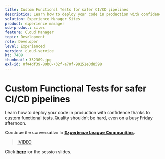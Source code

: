```yaml
---
title: Custom Functional Tests for safer CI/CD pipelines
description: Learn how to deploy your code in production with confidence thanks to custom functional tests. Quality shouldn’t be hard, even on a busy Friday afternoon.
solution: Experience Manager Sites
product: experience manager
sub-product: sites
feature: Cloud Manager
topic: Development
role: Developer
level: Experienced
version: cloud-service
kt: 7409
thumbnail: 332309.jpg
exl-id: 0f04df39-80b0-432f-a70f-99251e0d8598
---
```

# Custom Functional Tests for safer CI/CD pipelines

Learn how to deploy your code in production with confidence thanks to custom functional tests. Quality shouldn’t be hard, even on a busy Friday afternoon.

Continue the conversation in **[Experience League Communities](http://adobe.ly/36Yd3v6)**.

>[!VIDEO](https://video.tv.adobe.com/v/332309/?quality=12&learn=on&hidetitle=true)

Click **[here](/help/events/assets/custom-functional-tests-cicd.pdf)** for the session slides.
